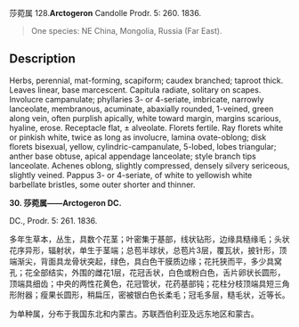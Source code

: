 莎菀属
128.**Arctogeron** Candolle Prodr. 5: 260. 1836.

> One species: NE China, Mongolia, Russia (Far East).


## Description
Herbs, perennial, mat-forming, scapiform; caudex branched; taproot thick. Leaves linear, base marcescent. Capitula radiate, solitary on scapes. Involucre campanulate; phyllaries 3- or 4-seriate, imbricate, narrowly lanceolate, membranous, acuminate, abaxially rounded, 1-veined, green along vein, often purplish apically, white toward margin, margins scarious, hyaline, erose. Receptacle flat, ± alveolate. Florets fertile. Ray florets white or pinkish white, twice as long as involucre, lamina ovate-oblong; disk florets bisexual, yellow, cylindric-campanulate, 5-lobed, lobes triangular; anther base obtuse, apical appendage lanceolate; style branch tips lanceolate. Achenes oblong, slightly compressed, densely silvery sericeous, slightly veined. Pappus 3- or 4-seriate, of white to yellowish white barbellate bristles, some outer shorter and thinner.

**30. 莎菀属——Arctogeron DC.**

DC., Prodr. 5: 261. 1836.

多年生草本，丛生，具数个花茎；叶密集于基部，线状钻形，边缘具糙缘毛；头状花序异形，辐射状，单生于茎端；总苞半球状，总苞片3层，覆瓦状，披针形，顶端渐尖，背面具龙骨状突起，绿色，具白色干膜质边缘；花托狭而平，多少具窝孔；花全部结实，外围的雌花1层，花冠舌状，白色或粉白色，舌片卵状长圆形，顶端具细齿；中央的两性花黄色，花冠管状，花药基部钝；花柱分枝顶端具短三角形附器；瘦果长圆形，稍扁压，密被银白色长柔毛；冠毛多层，糙毛状，近等长。

为单种属，分布于我国东北和内蒙古。苏联西伯利亚及远东地区和蒙古。
